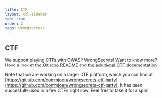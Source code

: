 ```yaml
---
title: CTF
layout: col-sidebar
tab: true
order: 2
tags: wrongsecrets
---
```


## CTF

We support playing CTFs with OWASP WrongSecrets! Want to know more? Have a look at [the Git repo README](https://github.com/commjoen/wrongsecrets#ctf) and [the additional CTF documentation](https://github.com/commjoen/wrongsecrets/blob/master/ctf-instructions.md)

Note that we are working on a larger CTF platform, which you can find at [https://github.com/commjoen/wrongsecrets-ctf-party](https://github.com/commjoen/wrongsecrets-ctf-party). It has been succesfully used in a few CTFs right now. Feel free to take it for a spin!
